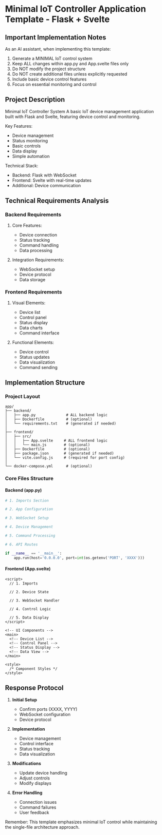 # Minimal IoT Controller Application Template - Flask + Svelte

## Important Implementation Notes

As an AI assistant, when implementing this template:
1. Generate a MINIMAL IoT control system
2. Keep ALL changes within app.py and App.svelte files only
3. Do NOT modify the project structure
4. Do NOT create additional files unless explicitly requested
5. Include basic device control features
6. Focus on essential monitoring and control

## Project Description

Minimal IoT Controller System
A basic IoT device management application built with Flask and Svelte, featuring device control and monitoring.

Key Features:
- Device management
- Status monitoring
- Basic controls
- Data display
- Simple automation

Technical Stack:
- Backend: Flask with WebSocket
- Frontend: Svelte with real-time updates
- Additional: Device communication

## Technical Requirements Analysis

### Backend Requirements
1. Core Features:
   - Device connection
   - Status tracking
   - Command handling
   - Data processing

2. Integration Requirements:
   - WebSocket setup
   - Device protocol
   - Data storage

### Frontend Requirements
1. Visual Elements:
   - Device list
   - Control panel
   - Status display
   - Data charts
   - Command interface

2. Functional Elements:
   - Device control
   - Status updates
   - Data visualization
   - Command sending

## Implementation Structure

### Project Layout
```plaintext
app/
├── backend/
│   ├── app.py              # ALL backend logic
│   ├── Dockerfile          # (optional)
│   └── requirements.txt    # (generated if needed)
│
├── frontend/
│   ├── src/
│   │   ├── App.svelte     # ALL frontend logic
│   │   └── main.js        # (optional)
│   ├── Dockerfile         # (optional)
│   ├── package.json       # (generated if needed)
│   └── vite.config.js     # (required for port config)
│
└── docker-compose.yml      # (optional)
```

### Core Files Structure

#### Backend (app.py)
```python
# 1. Imports Section

# 2. App Configuration

# 3. WebSocket Setup

# 4. Device Management

# 5. Command Processing

# 6. API Routes

if __name__ == '__main__':
    app.run(host='0.0.0.0', port=int(os.getenv('PORT', 'XXXX')))
```

#### Frontend (App.svelte)
```svelte
<script>
  // 1. Imports

  // 2. Device State

  // 3. WebSocket Handler

  // 4. Control Logic

  // 5. Data Display
</script>

<!-- UI Components -->
<main>
  <!-- Device List -->
  <!-- Control Panel -->
  <!-- Status Display -->
  <!-- Data View -->
</main>

<style>
  /* Component Styles */
</style>
```

## Response Protocol

1. **Initial Setup**
   - Confirm ports (XXXX, YYYY)
   - WebSocket configuration
   - Device protocol

2. **Implementation**
   - Device management
   - Control interface
   - Status tracking
   - Data visualization

3. **Modifications**
   - Update device handling
   - Adjust controls
   - Modify displays

4. **Error Handling**
   - Connection issues
   - Command failures
   - User feedback

Remember: This template emphasizes minimal IoT control while maintaining the single-file architecture approach.
